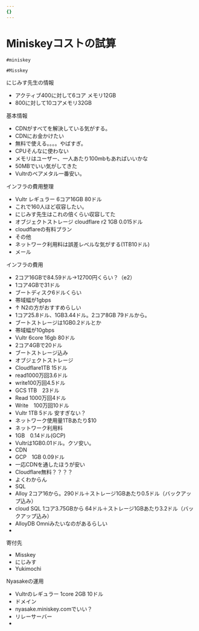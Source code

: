 ```yaml
---
{}
---
```

# Miniskeyコストの試算

`#miniskey`

`#Misskey`

にじみす先生の情報

- アクティブ400に対して6コア メモリ12GB  
- 800に対して10コアメモリ32GB  

基本情報

- CDNがすべてを解決している気がする。  
- CDNにお金かけたい  
- 無料で使える。。。。やばすぎ。  
- CPUそんなに使わない  
- メモリはユーザー、一人あたり100mbもあればいいかな  
- 50MBでいい気がしてきた  
- Vultrのベアメタル一番安い。  

インフラの費用整理

- Vultr レギュラー 6コア16GB 80ドル  
- これで160人ほど収容したい。  
- にじみす先生はこれの倍くらい収容してた  
- オブジェクトストレージ cloudflare r2 1GB 0.015ドル  
- cloudflareの有料プラン  
- その他  
- ネットワーク利用料は誤差レベルな気がする(1TB10ドル)  
- メール  

インフラの費用

- 2コア16GBで84.59ドル→12700円くらい？（e2）  
- 1コア4GBで31ドル  
- ブートディスク6ドルくらい  
- 帯域幅が1gbps  
- ↑ N2の方がおすすめらしい  
- 1コア25.8ドル、1GB3.44ドル。2コア8GB 79ドルから。  
- ブートストレージは1GB0.2ドルとか  
- 帯域幅が10gbps  
- Vultr 6core 16gb 80ドル  
- 2コア4GBで20ドル  
- ブートストレージ込み  
- オブジェクトストレージ  
- Cloudflare1TB 15ドル  
- read1000万回3.6ドル  
- write100万回4.5ドル  
- GCS 1TB　23ドル  
- Read 1000万回4ドル  
- Write　100万回10ドル  
- Vultr 1TB 5ドル 安すぎない？  
- ネットワーク使用量1TBあたり$10  
- ネットワーク利用料  
- 1GB　0.14ドル(GCP)  
- Vultrは1GB0.01ドル。クソ安い。  
- CDN  
- GCP　1GB 0.09ドル  
- 一応CDNを通したほうが安い  
- Cloudflare無料？？？？  
- よくわからん  
- SQL  
- Alloy 2コア16から。290ドル＋ストレージ1GBあたり0.5ドル（バックアップ込み）  
- cloud SQL 1コア3.75GBから 64ドル＋ストレージ1GBあたり3.2ドル（バックアップ込み）  
- AlloyDB Omniみたいなのがあるらしい  
-  

寄付先

- Misskey  
- にじみす  
- Yukimochi  

Nyasakeの運用

- Vultrのレギュラー 1core 2GB 10ドル  
- ドメイン  
- nyasake.miniskey.comでいい？  
- リレーサーバー  
-